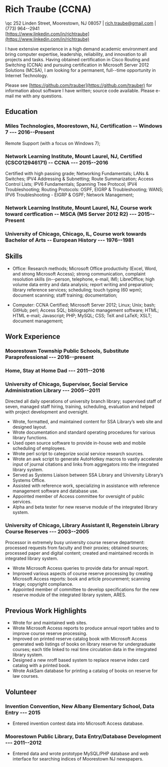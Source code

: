 


# Rich Traube (CCNA)
\qc
252 Linden Street, Moorestown, NJ 08057  | rich.traube@gmail.com | (773) 964--2941\
[https://www.linkedin.com/in/richtraube](https://www.linkedin.com/in/richtraube)

I have extensive experience in a high demand academic environment and bring computer expertise, leadership, reliability, and innovation to all projects and tasks. Having obtained certification in Cisco Routing and Switching (CCNA) and pursuing certification in Microsoft Server 2012 Solutions (MCSA), I am looking for a permanent, full--time opportunity in Internet Technology.


Please see [https://github.com/trauber](https://github.com/trauber) for information about software I have written; source code available. Please e-mail me with any questions.


## Education 
### Miles Technologies, Moorestown, NJ, Certification -- Windows 7 --- 2016--Present
 Remote Support (with a focus on Windows 7);  

### Network Learning Institute, Mount Laurel, NJ, Certified (CSCO12946171) -- CCNA --- 2015--2016
 Certified with high passing grade;  Networking Fundamentals;  LANs &amp; Switches;  IPV4 Addressing &amp; Subnetting;  Route Summarization;  Access Control Lists;  IPV6 Fundamentals;  Spanning Tree Protocol;  IPV4 Troubleshooting;  Routing Protocols: OSPF, EIGRP &amp; Troubleshooting;  WANS;  IPV6 Troubleshooting - EIGRP &amp; OSPF;  Network Management;  

### Network Learning Institute, Mount Laurel, NJ, Course work toward certfication -- MSCA (MS Server 2012 R2) --- 2015--Present


### University of Chicago, Chicago, IL, Course work towards Bachelor of Arts -- European History --- 1976--1981



## Skills 
- Office:    Research methods; Microsoft Office productivity (Excel, Word, and strong Microsoft Access); strong communication, complaint resolution skills (in--person, telephone, e-mail, IM); LibreOffice; high volume data entry and data analysis; report writing and preparation; library reference services; scheduling; touch typing (60 wpm); document scanning; staff training; documentation; 

- Computer:    CCNA Certified; Microsoft Server 2012; Linux; Unix; bash; GitHub; perl; Access SQL; bibliographic management software; HTML; HTML e-mail; Javascript; PHP; MySQL; CSS; TeX and LaTeX; XSLT; document management; 



## Work Experience 

### **Moorestown Township Public Schools, Substitute Paraprofessional --- 2016--present**


 

### **Home, Stay at Home Dad --- 2011--2016**


 

### **University of Chicago, Supervisor, Social Service Administration Library --- 2005--2011**

Directed all daily operations of university branch library; supervised staff of seven, managed staff hiring, training, scheduling, evaluation and helped with project development and oversight.
 
- Wrote, formatted, and maintained content for SSA Library’s web site and designed layout. 
- Wrote documentation and standard operating procedures for various library functions. 
- Used open source software to provide in-house web and mobile scheduling of employees. 
- Wrote perl script to categorize social service research sources. 
- Wrote an awk script to generate AutoHotkey macros to vastly accelerate input of journal citations and links from aggregators into the integrated library system. 
- Served as Systems Liaison between SSA Library and University Library’s Systems Office. 
- Assisted with reference work, specializing in assistance with reference management software and database use. 
- Appointed member of Access committee for oversight of public services. 
- Alpha and beta tester for new reserve module of the integrated library system.   

### **University of Chicago, Library Assistant II, Regenstein Library Course Reserves --- 2003--2005**

Processor in extremely busy university course reserve department: processed requests from faculty and their proxies; obtained sources; processed paper and digital content; created and maintained records in integrated library system.
 
- Wrote Microsoft Access queries to provide data for annual report. 
- Improved various aspects of course reserve processing by creating Microsoft Access reports: book and article procurement; scanning triage; copyright compliance. 
- Appointed member of committee to develop specifications for the new reserve module of the integrated library system, ARES.   

## Previous Work Highlights 
- Wrote for and maintained web sites.
- Wrote Microsoft Access reports to produce annual report tables and to improve course reserve processing.
- Improved on printed reserve catalog book with Microsoft Access generated web listings of books on library reserve for undergraduate courses; each title linked to real time circulation data in the integrated library system.
- Designed a new nroff based system to replace reserve index card catalog with a printed book.
- Wrote AskSam database for printing a catalog of books on reserve for law courses.

## Volunteer  

### **Invention Convention, New Albany Elementary School, Data Entry --- 2015**


 
- Entered invention contest data into Microsoft Access database.


  

### **Moorestown Public Library, Data Entry/Database Development --- 2011--2012**


 
- Entered data and wrote prototype MySQL/PHP database and web interface for searching indices of Moorestown NJ newspapers.


 


